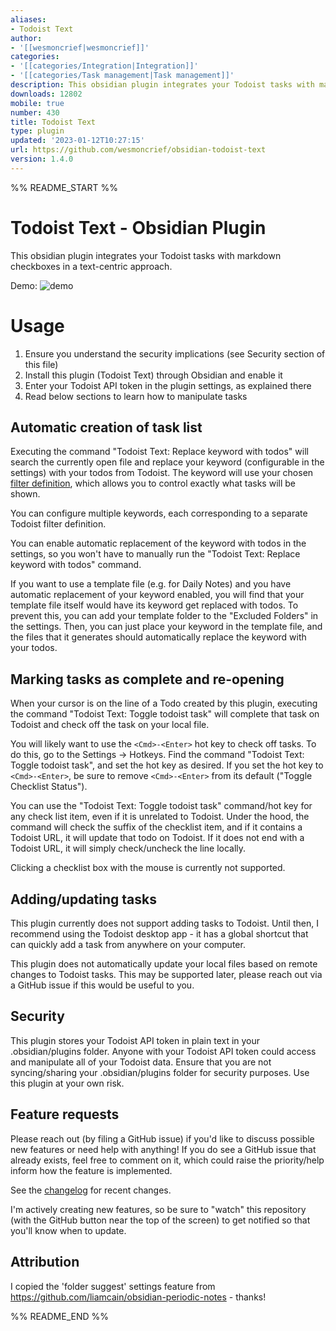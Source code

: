 ```yaml
---
aliases:
- Todoist Text
author:
- '[[wesmoncrief|wesmoncrief]]'
categories:
- '[[categories/Integration|Integration]]'
- '[[categories/Task management|Task management]]'
description: This obsidian plugin integrates your Todoist tasks with markdown checkboxes.
downloads: 12802
mobile: true
number: 430
title: Todoist Text
type: plugin
updated: '2023-01-12T10:27:15'
url: https://github.com/wesmoncrief/obsidian-todoist-text
version: 1.4.0
---
```


%% README_START %%

# Todoist Text - Obsidian Plugin

This obsidian plugin integrates your Todoist tasks with markdown checkboxes in a text-centric approach.

Demo: ![demo](https://raw.githubusercontent.com/wesmoncrief/obsidian-todoist-text/master/demo.gif)

# Usage
1. Ensure you understand the security implications (see Security section of this file)
2. Install this plugin (Todoist Text) through Obsidian and enable it
3. Enter your Todoist API token in the plugin settings, as explained there
4. Read below sections to learn how to manipulate tasks

## Automatic creation of task list
Executing the command "Todoist Text: Replace keyword with todos" will search the currently open file and replace your keyword (configurable in the settings) with your todos from Todoist. The keyword will use your chosen [filter definition](https://todoist.com/help/articles/introduction-to-filters), which allows you to control exactly what tasks will be shown.

You can configure multiple keywords, each corresponding to a separate Todoist filter definition.

You can enable automatic replacement of the keyword with todos in the settings, so you won't have to manually run the "Todoist Text: Replace keyword with todos" command.

If you want to use a template file (e.g. for Daily Notes) and you have automatic replacement of your keyword enabled, you will find that your template file itself would have its keyword get replaced with todos. To prevent this, you can add your template folder to the "Excluded Folders" in the settings. Then, you can just place your keyword in the template file, and the files that it generates should automatically replace the keyword with your todos.

## Marking tasks as complete and re-opening
When your cursor is on the line of a Todo created by this plugin, executing the command "Todoist Text: Toggle todoist task" will complete that task on Todoist and check off the task on your local file.

You will likely want to use the `<Cmd>-<Enter>` hot key to check off tasks. To do this, go to the Settings -> Hotkeys. Find the command "Todoist Text: Toggle todoist task", and set the hot key as desired. If you set the hot key to `<Cmd>-<Enter>`, be sure to remove `<Cmd>-<Enter>` from its default ("Toggle Checklist Status"). 

You can use the "Todoist Text: Toggle todoist task" command/hot key for any check list item, even if it is unrelated to Todoist. Under the hood, the command will check the suffix of the checklist item, and if it contains a Todoist URL, it will update that todo on Todoist. If it does not end with a Todoist URL, it will simply check/uncheck the line locally.

Clicking a checklist box with the mouse is currently not supported.

## Adding/updating tasks
This plugin currently does not support adding tasks to Todoist. Until then, I recommend using the Todoist desktop app - it has a global shortcut that can quickly add a task from anywhere on your computer.

This plugin does not automatically update your local files based on remote changes to Todoist tasks. This may be supported later, please reach out via a GitHub issue if this would be useful to you.

## Security 
This plugin stores your Todoist API token in plain text in your .obsidian/plugins folder. Anyone with your Todoist API token could access and manipulate all of your Todoist data. Ensure that you are not syncing/sharing your .obsidian/plugins folder for security purposes. Use this plugin at your own risk.

## Feature requests
Please reach out (by filing a GitHub issue) if you'd like to discuss possible new features or need help with anything! If you do see a GitHub issue that already exists, feel free to comment on it, which could raise the priority/help inform how the feature is implemented.

See the [changelog](CHANGELOG.md) for recent changes.

I'm actively creating new features, so be sure to "watch" this repository (with the GitHub button near the top of the screen) to get notified so that you'll know when to update.

## Attribution
I copied the 'folder suggest' settings feature from https://github.com/liamcain/obsidian-periodic-notes - thanks!


%% README_END %%